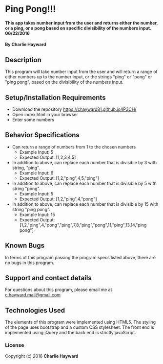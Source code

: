 # Ping Pong!!!

#### This app takes number input from the user and returns either the number, or a ping, or a pong based on specific divisibility of the numbers input. 06/22/2016

#### By Charlie Hayward

## Description

This program will take number input from the user and will return a range of either
numbers up to the number input, or the strings "ping" or "pong" or "ping pong", based on the
divisibility of the numbers input.

## Setup/Installation Requirements

* Download the repository https://chayward81.github.io/IP3CH/
* Open index.html in your browser
* Enter some numbers

## Behavior Specifications

* Can return a range of numbers from 1 to the chosen numbers
  * Example Input: 5
  * Expected Output: [1,2,3,4,5]
* In addition to above, can replace each number that is divisible by 3 with string, "ping".
  * Example Input: 6
  * Expected Output: [1,2,"ping",4,5,"ping"]
* In addition to above, can replace each number that is divisible by 5 with string "pong".
  * Example Input: 5
  * Expected Output: [1,2,"ping",4,"pong"]
* In addition to above, can replace each number that is divisible by 15 with string "ping pong".
  * Example Input: 15
  * Expected Output: [1,2,"ping",4,"pong","ping",7,8,"ping","pong",11,"ping",13,14,"ping pong"]

## Known Bugs

In terms of this program passing the program specs listed above, there are no bugs in this program.

## Support and contact details

For questions about this program, please email me at c.hayward.mail@gmail.com

## Technologies Used

The elements of this program were implemented using HTML5. The styling of the page uses bootstrap and a custom CSS stylesheet. The front end is implemented using jQuery and the back end is strictly javaScript.

### License

Copyright (c) 2016 **Charlie Hayward**
